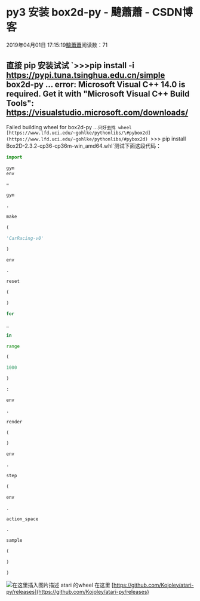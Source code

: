 
# py3 安装 box2d-py - 颹蕭蕭 - CSDN博客


2019年04月01日 17:15:19[颹蕭蕭](https://me.csdn.net/itnerd)阅读数：71


直接 pip 安装试试
`>>>pip install -i https://pypi.tuna.tsinghua.edu.cn/simple box2d-py
...
 error: Microsoft Visual C++ 14.0 is required. Get it with "Microsoft Visual C++ Build Tools": https://visualstudio.microsoft.com/downloads/
  ----------------------------------------
  Failed building wheel for box2d-py
  ...`只好去找 wheel
[https://www.lfd.uci.edu/~gohlke/pythonlibs/\#pybox2d](https://www.lfd.uci.edu/~gohlke/pythonlibs/#pybox2d)
`>>> pip install Box2D-2.3.2-cp36-cp36m-win_amd64.whl`测试下面这段代码：
```python
import
```
```python
gym
env
```
```python
=
```
```python
gym
```
```python
.
```
```python
make
```
```python
(
```
```python
'CarRacing-v0'
```
```python
)
```
```python
env
```
```python
.
```
```python
reset
```
```python
(
```
```python
)
```
```python
for
```
```python
_
```
```python
in
```
```python
range
```
```python
(
```
```python
1000
```
```python
)
```
```python
:
```
```python
env
```
```python
.
```
```python
render
```
```python
(
```
```python
)
```
```python
env
```
```python
.
```
```python
step
```
```python
(
```
```python
env
```
```python
.
```
```python
action_space
```
```python
.
```
```python
sample
```
```python
(
```
```python
)
```
```python
)
```
![在这里插入图片描述](https://img-blog.csdnimg.cn/2019040117135966.png?x-oss-process=image/watermark,type_ZmFuZ3poZW5naGVpdGk,shadow_10,text_aHR0cHM6Ly9ibG9nLmNzZG4ubmV0L2l0bmVyZA==,size_16,color_FFFFFF,t_70)
atari 的wheel 在这里
[https://github.com/Kojoley/atari-py/releases](https://github.com/Kojoley/atari-py/releases)
[
						](https://img-blog.csdnimg.cn/2019040117135966.png?x-oss-process=image/watermark,type_ZmFuZ3poZW5naGVpdGk,shadow_10,text_aHR0cHM6Ly9ibG9nLmNzZG4ubmV0L2l0bmVyZA==,size_16,color_FFFFFF,t_70)
[
	](https://img-blog.csdnimg.cn/2019040117135966.png?x-oss-process=image/watermark,type_ZmFuZ3poZW5naGVpdGk,shadow_10,text_aHR0cHM6Ly9ibG9nLmNzZG4ubmV0L2l0bmVyZA==,size_16,color_FFFFFF,t_70)
